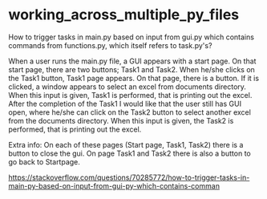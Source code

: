 # working_across_multiple_py_files

How to trigger tasks in main.py based on input from gui.py which contains commands from functions.py, which itself refers to task.py's?

When a user runs the main.py file, a GUI appears with a start page. On that start page, there are two buttons; Task1 and Task2. When he/she clicks on the Task1 button, Task1 page appears. On that page, there is a button. If it is clicked, a window appears to select an excel from documents directory. When this input is given, Task1 is performed, that is printing out the excel. After the completion of the Task1 I would like that the user still has GUI open, where he/she can click on the Task2 button to select another excel from the documents directory. When this input is given, the Task2 is performed, that is printing out the excel.

Extra info: On each of these pages (Start page, Task1, Task2) there is a button to close the gui. On page Task1 and Task2 there is also a button to go back to Startpage.

https://stackoverflow.com/questions/70285772/how-to-trigger-tasks-in-main-py-based-on-input-from-gui-py-which-contains-comman
